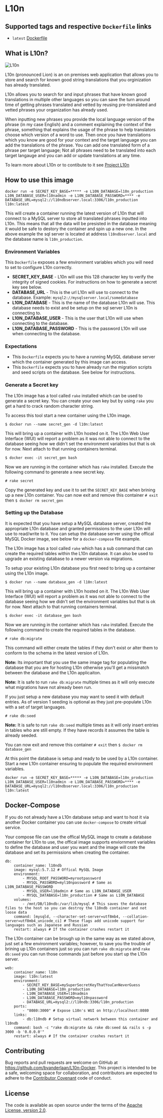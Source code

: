 # L10n

## Supported tags and respective `Dockerfile` links

* `latest` [Dockerfile](l10n/Dockerfile)

## What is L10n?

![L10n](https://github.com/bvanderlaan/L10n/blob/master/app/assets/images/logo.png "L10n")

L10n (pronounced Lion) is an on premises web application that allows you to store and search for known good string translations that you orginization has already translated.

L10n allows you to search for and input phrases that have known good translations in multiple other languages so you can save the turn around time of getting phrases translated and vetted by reusing pre-translated and vetted phrases your organization has already used.

When inputting new phrases you provide the local language version of the phrase (in my case English) and a comment explaining the context of the phrase, something that explains the usage of the phrase to help translators choose which version of a word to use. Then once you have translations which you know are good for your context and the target language you can add the translations of the phrase. You can add one translated form of a phrase per target language; Not all phrases need to be translated into each target langauge and you can add or update translations at any time.

To learn more about L10n or to contibute to it see [Project L10n](http://bvanderlaan.github.io/L10n/)

## How to use this image

`docker run -e SECRET_KEY_BASE=***** -e L10N_DATABASE=l10n_production L10N_DATABASE_USER=l10nadmin -e L10N_DATABASE_PASSWORD=**** -e DATABASE_URL=mysql2://l10ndbserver.local:3306/l10n_production l10n:latest`

This will create a container running the latest version of L10n that will connect to a MySQL server to store all translated phrases inputted into L10n.
This means that all the data will be presisted in the database meaning it would be safe to destory the container and spin up a new one.
In the above example the sql server is located at address `l10ndbserver.local` and the database name is `l10n_production`.

### Environment Variables

This `Dockerfile` exposes a few environment variables which you will need to set to configure L10n correctly.

* **SECRET_KEY_BASE** - L10n will use this 128 character key to verify the integrity of signed cookies. For instructions on how to generate a secret key see below.
* **DATABASE_URL** - This is the url L10n will use to connect to the database. Example: `mysql2://mysqlserver.local/somedatabase`
* **L10N_DATABASE** - This is the name of the database L10n will use. This database needs to exist and be setup on the sql server L10n is connecting to.
* **L10N_DATABASE_USER** - This is the user that L10n will use when connecting to the database.
* **L10N_DATABASE_PASSWORD** - This is the password L10n will use when connecting to the database.

### Expectations

* This `Dockerfile` expects you to have a running MySQL database server which the container generated by this image can access.
* This `Dockerfile` expects you to have already run the migration scripts and seed scripts on the database. See below for instructions.

### Generate a Secret key

The L10n image has a tool called `rake` installed which can be used to generate a secret key.
You can create your own key but by using `rake` you get a hard to crack random character string.

To access this tool start a new container using the L10n image.
```
$ docker run --name secret_gen -d l10n:latest
```

This will bring up a container with L10n hosted on it.
The L10n Web User Interface (WUI) will report a problem as it was not able to connect to the database seeing how we didn't set the  environment variables but that is ok for now.
Next attach to that running containers terminal.
```
$ docker exec -it secret_gen bash
```

Now we are running in the container which has `rake` installed.
Execute the following command to generate a new secret key.
```
# rake secret
```
Copy the generated key and use it to set the `SECRET_KEY_BASE` when brining up a new L10n container.
You can now exit and remove this container `# exit` then `$ docker rm secret_gen`

### Setting up the Database

It is expected that you have setup a MySQL database server, created the appropriate L10n database and granted permissions to the user L10n will use to read/write to it.
You can setup the database server using the offical MySQL Docker image, see below for a `docker-compose` file example.


The L10n image has a tool called `rake` which has a sub command that can create the required tables within the L10n database.
It can also be used to upgrade an existing database to a newer version via migrations.

To setup your existing L10n database you first need to bring up a container using the L10n image.
```
$ docker run --name database_gen -d l10n:latest
```

This will bring up a container with L10n hosted on it.
The L10n Web User Interface (WUI) will report a problem as it was not able to connect to the database seeing how we didn't set the  environment variables but that is ok for now.
Next attach to that running containers terminal.
```
$ docker exec -it database_gen bash
```

Now we are running in the container which has `rake` installed.
Execute the following command to create the required tables in the database.
```
# rake db:migrate
```

This command will either create the tables if they don't exist or alter them to conform to the schema in the latest version of L10n.

**Note:** Its important that you use the same image tag for populating the database that you are for hosting L10n otherwise you'll get a missmatch between the database and the L10n applicaiton.

**Note:** It is safe to run `rake db:migrate` multiple times as it will only execute what migrations have not already been run.


If you just setup a new database you may want to seed it with default entries. As of version 1 seeding is optional as they just pre-populate L10n with a set of target languages.
```
# rake db:seed
```

**Note:** It is safe to run `rake db:seed` multiple times as it will only insert entries in tables who are still empty. If they have records it assumes the table is already seeded.

You can now exit and remove this container `# exit` then `$ docker rm database_gen`

At this point the database is setup and ready to be used by a L10n container. Start a new L10n container ensuring to populate the required environment variables.

`docker run -e SECRET_KEY_BASE=***** -e L10N_DATABASE=l10n_production L10N_DATABASE_USER=l10nadmin -e L10N_DATABASE_PASSWORD=**** -e DATABASE_URL=mysql2://l10ndbserver.local:3306/l10n_production l10n:latest`

## Docker-Compose

If you do not already have a L10n database setup and want to host it via another Docker container you can use `docker-compose` to create virtual service.

Your compose file can use the offical MySQL image to create a database container for L10n to use, the offical image supports enviornment variables to define the database and user you want and the image will crate the database and set its permissions when creating the container.
```
db:
    container_name: l10ndb
    image: mysql:5.7.12 # Offical MySQL Image
    environment:
        - MYSQL_ROOT_PASSWORD=myrootpassword
        - MYSQL_PASSWORD=myl10npassword # Same as L10N_DATABASE_PASSWORD
        - MYSQL_USER=l10admin # Same as L10N_DATABASE_USER
        - MYSQL_DATABASE=l10n_production # Same as L10N_DATABASE
    volumes:
        - /mnt/DB/l10ndb:/var/lib/mysql # This saves the database files to the host so you can destroy the l10ndb container and not loose data
    command: [mysqld, --character-set-server=utf8mb4, --collation-server=utf8mb4_unicode_ci] # These flags add unicode support for languages such as Japanese and Russian
    restart: always # If the container crashes restart it
```

The L10n container can be brough up in the same way as we stated above, just set a few environment variables; however,
to save you the trouble of brining up L10n containers just so you can run `rake db:migrate` and `rake db:seed` you can run those commands just before you start up the L10n server.

```
web:
    container_name: l10n
    image: l10n:latest
    environment:
        - SECRET_KEY_BASE=mySuperSecretKeyThatYouCanNeverGuess
        - L10N_DATABASE=l10n_production
        - L10N_DATABASE_USER=l10nadmin
        - L10N_DATABASE_PASSWORD=myl10npassword
        - DATABASE_URL=mysql2://l10ndb:3306/l10n_production
    ports:
        - "8080:3000" # Expose L10n's WUI on http://localhost:8080
    links:
        - db:l10ndb # Setup virtual network between this container and l10ndb
    command: bash -c "rake db:migrate && rake db:seed && rails s -p 3000 -b '0.0.0.0'"
    restart: always # If the container crashes restart it
```


## Contributing

Bug reports and pull requests are welcome on GitHub at https://github.com/bvanderlaan/L10n-Docker. This project is intended to be a safe, welcoming space for collaboration, and contributors are expected to adhere to the [Contributor Covenant](http://contributor-covenant.org) code of conduct.


## License

The code is available as open source under the terms of the [Apache License, version 2.0](https://opensource.org/licenses/Apache-2.0).
